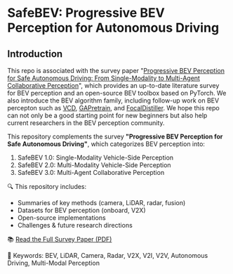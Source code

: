 # SafeBEV: Progressive BEV Perception for Autonomous Driving

## Introduction

This repo is associated with the survey paper "[Progressive BEV Perception for Safe Autonomous Driving: From Single-Modality to Multi-Agent Collaborative Perception](https://ieeexplore.ieee.org/document/10321736)", which provides an up-to-date literature survey for BEV perception and an open-source BEV toolbox based on PyTorch. We also introduce the BEV algorithm family, including follow-up work on BEV percepton such as [VCD](https://arxiv.org/abs/2310.15670), [GAPretrain](https://arxiv.org/abs/2304.03105), and [FocalDistiller](https://openaccess.thecvf.com/content/CVPR2023/html/Zeng_Distilling_Focal_Knowledge_From_Imperfect_Expert_for_3D_Object_Detection_CVPR_2023_paper.html). We hope this repo can not only be a good starting point for new beginners but also help current researchers in the BEV perception community.
<!-- In the literature survey, it includes different modalities (camera, lidar and fusion) and tasks (detection and segmentation). -->
This repository complements the survey **"Progressive BEV Perception for Safe Autonomous Driving"**, which categorizes BEV perception into:
1. SafeBEV 1.0: Single-Modality Vehicle-Side Perception
2. SafeBEV 2.0: Multi-Modality Vehicle-Side Perception
3. SafeBEV 3.0: Multi-Agent Collaborative Perception

🔍 This repository includes:
- Summaries of key methods (camera, LiDAR, radar, fusion)
- Datasets for BEV perception (onboard, V2X)
- Open-source implementations
- Challenges & future research directions

📚 [Read the Full Survey Paper (PDF)](./docs/overview.md)

📌 Keywords: BEV, LiDAR, Camera, Radar, V2X, V2I, V2V, Autonomous Driving, Multi-Modal Perception